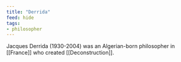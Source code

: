 ```yaml
---
title: "Derrida"
feed: hide
tags:
- philosopher
---
```


Jacques Derrida (1930-2004) was an Algerian-born philosopher in [[France]] who created [[Deconstruction]]. 